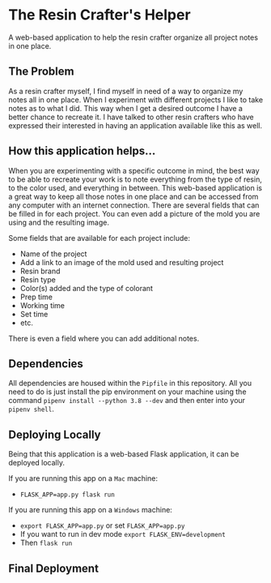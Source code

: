 # The Resin Crafter's Helper

A web-based application to help the resin crafter organize all project notes in one place.

## The Problem
As a resin crafter myself, I find myself in need of a way to organize my notes all in one place. When I experiment with different projects I like to take notes as to what I did. This way when I get a desired outcome I have a better chance to recreate it. I have talked to other resin crafters who have expressed their interested in having an application available like this as well.

## How this application helps...
When you are experimenting with a specific outcome in mind, the best way to be able to recreate your work is to note everything from the type of resin, to the color used, and everything in between. This web-based application is a great way to keep all those notes in one place and can be accessed from any computer with an internet connection. There are several fields that can be filled in for each project. You can even add a picture of the mold you are using and the resulting image.

Some fields that are available for each project include:
- Name of the project
- Add a link to an image of the mold used and resulting project
- Resin brand
- Resin type
- Color(s) added and the type of colorant
- Prep time
- Working time
- Set time
- etc.

There is even a field where you can add additional notes.

## Dependencies
All dependencies are housed within the `Pipfile` in this repository. All you need to do is just install the pip environment on your machine using the command `pipenv install --python 3.8 --dev` and then enter into your `pipenv shell`.

## Deploying Locally
Being that this application is a web-based Flask application, it can be deployed locally.

If you are running this app on a `Mac` machine:
- `FLASK_APP=app.py flask run`

If you are running this app on a `Windows` machine:
- `export FLASK_APP=app.py` or set `FLASK_APP=app.py`
- If you want to run in dev mode `export FLASK_ENV=development`
- Then `flask run`

## Final Deployment

